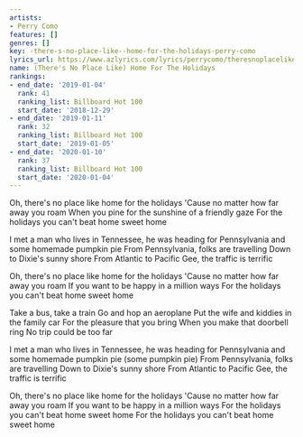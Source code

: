 ```yaml
---
artists:
- Perry Como
features: []
genres: []
key: -there-s-no-place-like--home-for-the-holidays-perry-como
lyrics_url: https://www.azlyrics.com/lyrics/perrycomo/theresnoplacelikehomefortheholidays.html
name: (There's No Place Like) Home For The Holidays
rankings:
- end_date: '2019-01-04'
  rank: 41
  ranking_list: Billboard Hot 100
  start_date: '2018-12-29'
- end_date: '2019-01-11'
  rank: 32
  ranking_list: Billboard Hot 100
  start_date: '2019-01-05'
- end_date: '2020-01-10'
  rank: 37
  ranking_list: Billboard Hot 100
  start_date: '2020-01-04'
---
```


Oh, there's no place like home for the holidays
'Cause no matter how far away you roam
When you pine for the sunshine of a friendly gaze
For the holidays you can't beat home sweet home

I met a man who lives in Tennessee, he was heading for
Pennsylvania and some homemade pumpkin pie
From Pennsylvania, folks are travelling 
Down to Dixie's sunny shore
From Atlantic to Pacific
Gee, the traffic is terrific

Oh, there's no place like home for the holidays
'Cause no matter how far away you roam
If you want to be happy in a million ways
For the holidays you can't beat home sweet home

Take a bus, take a train
Go and hop an aeroplane
Put the wife and kiddies in the family car
For the pleasure that you bring 
When you make that doorbell ring
No trip could be too far

I met a man who lives in Tennessee, he was heading for
Pennsylvania and some homemade pumpkin pie (some pumpkin pie) 
From Pennsylvania, folks are travelling 
Down to Dixie's sunny shore
From Atlantic to Pacific
Gee, the traffic is terrific

Oh, there's no place like home for the holidays
'Cause no matter how far away you roam
If you want to be happy in a million ways
For the holidays you can't beat home sweet home
For the holidays you can't beat home sweet home



